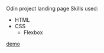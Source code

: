 Odin project landing page
Skills used:
* HTML 
* CSS 
  * Flexbox

[demo](https://alexciobanu47.github.io/odin-landingPage/)

